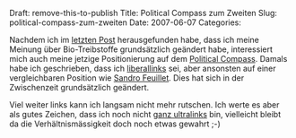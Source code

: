 Draft: remove-this-to-publish
Title: Political Compass zum Zweiten
Slug: political-compass-zum-zweiten
Date: 2007-06-07
Categories:

Nachdem ich im [letzten Post](http://spinlock.ch/blog/2007/06/06/sag-nein-zu-bio-treibstoffen/) herausgefunden habe, dass ich meine Meinung über Bio-Treibstoffe grundsätzlich geändert habe, interessiert mich auch meine jetzige Positionierung auf dem [Political Compass](http://www.politicalcompass.org/). Damals habe ich geschrieben, dass ich [liberallinks](http://spinlock.ch/blog/2005/10/07/ich-bin-liberallinks/) sei, aber ansonsten auf einer vergleichbaren Position wie [Sandro Feuillet](http://wahlblog.freeflux.net/blog/archive/2005/10/07/ich-bin-linksliberal.html). Dies hat sich in der Zwischenzeit grundsätzlich geändert.

Viel weiter links kann ich langsam nicht mehr rutschen. Ich werte es aber als gutes Zeichen, dass ich noch nicht [ganz ultralinks](http://old.chrigihug.ch/20051014/politisch-ultralinks/) bin, vielleicht bleibt da die Verhältnismässigkeit doch noch etwas gewahrt ;-)
